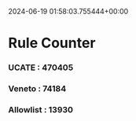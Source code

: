 2024-06-19 01:58:03.755444+00:00
# Rule Counter 
 ### UCATE : 470405

 ### Veneto : 74184

 ### Allowlist : 13930